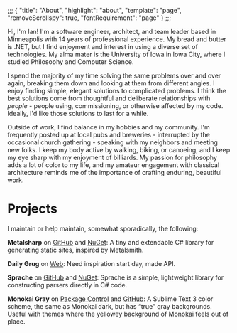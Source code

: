 ;;;
{
	"title": "About",
	"highlight": "about",
	"template": "page",
	"removeScrollspy": true,
	"fontRequirement": "page"
}
;;;

Hi, I'm Ian! I'm a software engineer, architect, and team leader based in Minneapolis with 14 years of professional experience. My bread and butter is .NET, but I find enjoyment and interest in using a diverse set of technologies. My alma mater is the University of Iowa in Iowa City, where I studied Philosophy and Computer Science.

I spend the majority of my time solving the same problems over and over again, breaking them down and looking at them from different angles. I enjoy finding simple, elegant solutions to complicated problems. I think the best solutions come from thoughtful and deliberate relationships with _people_ - people using, commissioning, or otherwise affected by my code. Ideally, I'd like those solutions to last for a while.

Outside of work, I find balance in my hobbies and my community. I'm frequently posted up at local pubs and breweries - interrupted by the occasional church gathering - speaking with my neighbors and meeting new folks. I keep my body active by walking, biking, or canoeing, and I keep my eye sharp with my enjoyment of billiards. My passion for philosophy adds a lot of color to my life, and my amateur engagement with classical architecture reminds me of the importance of crafting enduring, beautiful work.

# Projects

I maintain or help maintain, somewhat sporadically, the following:

**Metalsharp** on [GitHub](https://github.com/IanWold/Metalsharp) and [NuGet](https://www.nuget.org/packages/Metalsharp/): A tiny and extendable C# library for generating static sites, inspired by Metalsmith.

**Daily Grug** on [Web](https://dailygrug-production.up.railway.app/): Need inspiration start day, made API.

**Sprache** on [GitHub](https://github.com/sprache/Sprache) and [NuGet](https://www.nuget.org/packages/Metalsharp/): Sprache is a simple, lightweight library for constructing parsers directly in C# code.

**Monokai Gray** on [Package Control](https://packagecontrol.io/packages/Monokai%20Gray) and [GitHub](https://github.com/IanWold/MonokaiGray): A Sublime Text 3 color scheme, the same as Monokai dark, but has “true” gray backgrounds. Useful with themes where the yellowey background of Monokai feels out of place.
